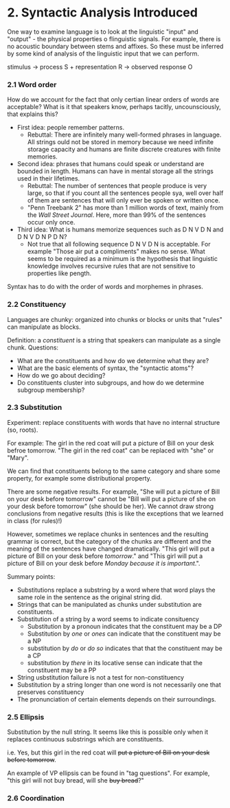 # 2. Syntactic Analysis Introduced

One way to examine language is to look at the linguistic "input" and "output" - the physical properties o flinguistic signals.
For example, there is no acoustic boundary between stems and affixes. So these must be inferred by some kind of analysis of the linguistic input that we can perform.

stimulus -> process S + representation R -> observed response O

### 2.1 Word order

How do we account for the fact that only certian linear orders of words are acceptable?
What is it that speakers know, perhaps tacitly, uncounsciously, that explains this?

* First idea: people remember patterns.
     * Rebuttal: There are infinitely many well-formed phrases in language. All strings ould not be stored in memory because we need infinite storage capacity and humans are finite discrete creatures with finite memories.
* Second idea: phrases that humans could speak or understand are bounded in length. Humans can have in mental storage all the strings used in their lifetimes.
     * Rebuttal: The number of sentences that people produce is very large, so that if you count all the sentences people sya, well over half of them are sentences that will only ever be spoken or written once.
     * "Penn Treebank 2" has more than 1 million words of text, mainly from the *Wall Street Journal*. Here, more than 99% of the sentences occur only once.
* Third idea: What is humans memorize sequences such as D N V D N and D N V D N P D N?
     * Not true that all following sequence D N V D N is acceptable. For example "Those air put a compliments" makes no sense. What seems to be required as a minimum is the hypothesis that linguistic knowledge involves recursive rules that are not sensitive to properties like pength. 

Syntax has to do with the order of words and morphemes in phrases.

### 2.2 Constituency

Languages are chunky: organized into chunks or blocks or units that "rules" can manipulate as blocks.

Definition: a *constituent* is a string that speakers can manipulate as a single chunk.
Questions:
* What are the constituents and how do we determine what they are?
* What are the basic elements of syntax, the "syntactic atoms"?
* How do we go about deciding?
* Do constituents cluster into subgroups, and how do we determine subgroup membership?

### 2.3 Substitution

Experiment: replace constituents with words that have no internal structure (so, roots).

For example: The girl in the red coat will put a picture of Bill on your desk befroe tomorrow. "The girl in the red coat" can be replaced with "she" or "Mary".

We can find that constituents belong to the same category and share some property, for example some distributional property. 

There are some negative results. For example, "She will put a picture of Bill on your desk before tomorrow" cannot be "Bill will put a picture of she on your desk before tomorrow" (she should be her). We cannot draw strong conclusions from negative results (this is like the exceptions that we learned in class (for rules)!)

However, sometimes we replace chunks in sentences and the resulting grammar is correct, but the category of the chunks are different and the meaning of the sentences have changed dramatically. "This girl will put a picture of Bill on your desk before *tomorrow*." and "This girl will put a picture of Bill on your desk before *Monday because it is important*.". 

Summary points:
* Substitutions replace a substring by a word where that word plays the same role in the sentence as the original string did.
* Strings that can be manipulated as chunks under substitution are constituents.
* Substitution of a string by a word seems to indicate consituency
     * Substitution by a pronoun indicates that the constituent may be a DP
     * Substitution by *one* or *ones* can indicate that the constituent may be a NP
     * substitution by *do* or *do so* indicates that that the constituent may be a CP
     * substitution by *there* in its locative sense can indicate that the constituent may be a PP
* String usbstitution failure is not a test for non-constituency
* Substitution by a string longer than one word is not necessarily one that preserves constituency
* The pronunciation of certain elements depends on their surroundings.

### 2.5 Ellipsis

Substitution by the null string. It seems like this is possible only when it replaces continuous substrings which are constituents.

i.e. Yes, but this girl in the red coat will ~~put a picture of Bill on your desk before tomorrow~~.

An example of VP ellipsis can be found in "tag questions". For example, "this girl will not buy bread, will she ~~buy bread~~?"


### 2.6 Coordination

